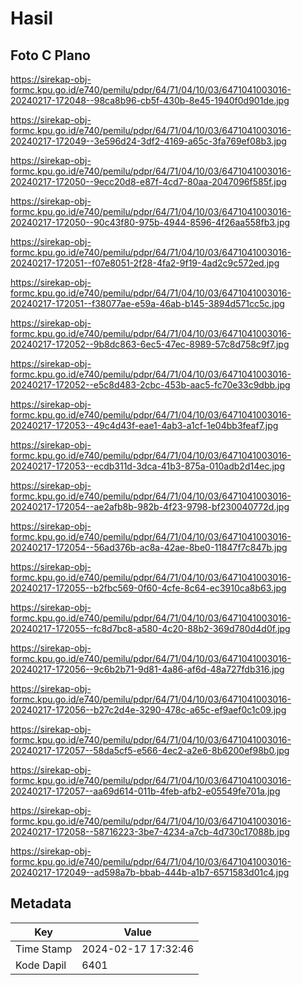 # Hasil

## Foto C Plano

https://sirekap-obj-formc.kpu.go.id/e740/pemilu/pdpr/64/71/04/10/03/6471041003016-20240217-172048--98ca8b96-cb5f-430b-8e45-1940f0d901de.jpg

https://sirekap-obj-formc.kpu.go.id/e740/pemilu/pdpr/64/71/04/10/03/6471041003016-20240217-172049--3e596d24-3df2-4169-a65c-3fa769ef08b3.jpg

https://sirekap-obj-formc.kpu.go.id/e740/pemilu/pdpr/64/71/04/10/03/6471041003016-20240217-172050--9ecc20d8-e87f-4cd7-80aa-2047096f585f.jpg

https://sirekap-obj-formc.kpu.go.id/e740/pemilu/pdpr/64/71/04/10/03/6471041003016-20240217-172050--90c43f80-975b-4944-8596-4f26aa558fb3.jpg

https://sirekap-obj-formc.kpu.go.id/e740/pemilu/pdpr/64/71/04/10/03/6471041003016-20240217-172051--f07e8051-2f28-4fa2-9f19-4ad2c9c572ed.jpg

https://sirekap-obj-formc.kpu.go.id/e740/pemilu/pdpr/64/71/04/10/03/6471041003016-20240217-172051--f38077ae-e59a-46ab-b145-3894d571cc5c.jpg

https://sirekap-obj-formc.kpu.go.id/e740/pemilu/pdpr/64/71/04/10/03/6471041003016-20240217-172052--9b8dc863-6ec5-47ec-8989-57c8d758c9f7.jpg

https://sirekap-obj-formc.kpu.go.id/e740/pemilu/pdpr/64/71/04/10/03/6471041003016-20240217-172052--e5c8d483-2cbc-453b-aac5-fc70e33c9dbb.jpg

https://sirekap-obj-formc.kpu.go.id/e740/pemilu/pdpr/64/71/04/10/03/6471041003016-20240217-172053--49c4d43f-eae1-4ab3-a1cf-1e04bb3feaf7.jpg

https://sirekap-obj-formc.kpu.go.id/e740/pemilu/pdpr/64/71/04/10/03/6471041003016-20240217-172053--ecdb311d-3dca-41b3-875a-010adb2d14ec.jpg

https://sirekap-obj-formc.kpu.go.id/e740/pemilu/pdpr/64/71/04/10/03/6471041003016-20240217-172054--ae2afb8b-982b-4f23-9798-bf230040772d.jpg

https://sirekap-obj-formc.kpu.go.id/e740/pemilu/pdpr/64/71/04/10/03/6471041003016-20240217-172054--56ad376b-ac8a-42ae-8be0-11847f7c847b.jpg

https://sirekap-obj-formc.kpu.go.id/e740/pemilu/pdpr/64/71/04/10/03/6471041003016-20240217-172055--b2fbc569-0f60-4cfe-8c64-ec3910ca8b63.jpg

https://sirekap-obj-formc.kpu.go.id/e740/pemilu/pdpr/64/71/04/10/03/6471041003016-20240217-172055--fc8d7bc8-a580-4c20-88b2-369d780d4d0f.jpg

https://sirekap-obj-formc.kpu.go.id/e740/pemilu/pdpr/64/71/04/10/03/6471041003016-20240217-172056--9c6b2b71-9d81-4a86-af6d-48a727fdb316.jpg

https://sirekap-obj-formc.kpu.go.id/e740/pemilu/pdpr/64/71/04/10/03/6471041003016-20240217-172056--b27c2d4e-3290-478c-a65c-ef9aef0c1c09.jpg

https://sirekap-obj-formc.kpu.go.id/e740/pemilu/pdpr/64/71/04/10/03/6471041003016-20240217-172057--58da5cf5-e566-4ec2-a2e6-8b6200ef98b0.jpg

https://sirekap-obj-formc.kpu.go.id/e740/pemilu/pdpr/64/71/04/10/03/6471041003016-20240217-172057--aa69d614-011b-4feb-afb2-e05549fe701a.jpg

https://sirekap-obj-formc.kpu.go.id/e740/pemilu/pdpr/64/71/04/10/03/6471041003016-20240217-172058--58716223-3be7-4234-a7cb-4d730c17088b.jpg

https://sirekap-obj-formc.kpu.go.id/e740/pemilu/pdpr/64/71/04/10/03/6471041003016-20240217-172049--ad598a7b-bbab-444b-a1b7-6571583d01c4.jpg


## Metadata

| Key        | Value               |
| ---------- | ------------------- |
| Time Stamp | 2024-02-17 17:32:46 |
| Kode Dapil | 6401                |



